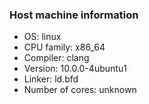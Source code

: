 ### Host machine information

- OS: linux
- CPU family: x86_64
- Compiler: clang
- Version: 10.0.0-4ubuntu1
- Linker: ld.bfd
- Number of cores: unknown
